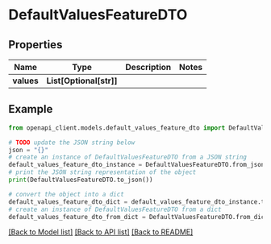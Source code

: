 # DefaultValuesFeatureDTO


## Properties

Name | Type | Description | Notes
------------ | ------------- | ------------- | -------------
**values** | **List[Optional[str]]** |  | 

## Example

```python
from openapi_client.models.default_values_feature_dto import DefaultValuesFeatureDTO

# TODO update the JSON string below
json = "{}"
# create an instance of DefaultValuesFeatureDTO from a JSON string
default_values_feature_dto_instance = DefaultValuesFeatureDTO.from_json(json)
# print the JSON string representation of the object
print(DefaultValuesFeatureDTO.to_json())

# convert the object into a dict
default_values_feature_dto_dict = default_values_feature_dto_instance.to_dict()
# create an instance of DefaultValuesFeatureDTO from a dict
default_values_feature_dto_from_dict = DefaultValuesFeatureDTO.from_dict(default_values_feature_dto_dict)
```
[[Back to Model list]](../README.md#documentation-for-models) [[Back to API list]](../README.md#documentation-for-api-endpoints) [[Back to README]](../README.md)


